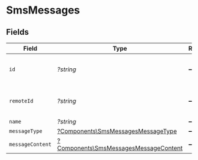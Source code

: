 # SmsMessages


## Fields

| Field                                                                                         | Type                                                                                          | Required                                                                                      | Description                                                                                   | Example                                                                                       |
| --------------------------------------------------------------------------------------------- | --------------------------------------------------------------------------------------------- | --------------------------------------------------------------------------------------------- | --------------------------------------------------------------------------------------------- | --------------------------------------------------------------------------------------------- |
| `id`                                                                                          | *?string*                                                                                     | :heavy_minus_sign:                                                                            | Unique identifier                                                                             | 8187e5da-dc77-475e-9949-af0f1fa4e4e3                                                          |
| `remoteId`                                                                                    | *?string*                                                                                     | :heavy_minus_sign:                                                                            | Provider's unique identifier                                                                  | 8187e5da-dc77-475e-9949-af0f1fa4e4e3                                                          |
| `name`                                                                                        | *?string*                                                                                     | :heavy_minus_sign:                                                                            | N/A                                                                                           |                                                                                               |
| `messageType`                                                                                 | [?Components\SmsMessagesMessageType](../../Models/Components/SmsMessagesMessageType.md)       | :heavy_minus_sign:                                                                            | N/A                                                                                           |                                                                                               |
| `messageContent`                                                                              | [?Components\SmsMessagesMessageContent](../../Models/Components/SmsMessagesMessageContent.md) | :heavy_minus_sign:                                                                            | N/A                                                                                           |                                                                                               |